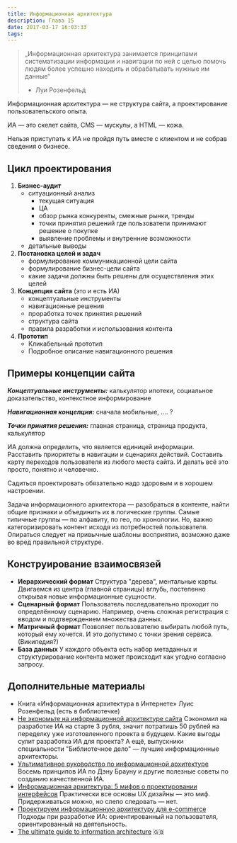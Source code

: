 ```yaml
---
title: Информационная архитектура
description: Глава 15
date: 2017-03-17 16:03:33
tags:
---
```


> „Информационная архитектура занимается принципами систематизации информации и навигации по ней с целью помочь людям более успешно находить и обрабатывать нужные им данные“
> - Луи Розенфельд

Информационная архитектура — не структура сайта, а проектирование пользовательского опыта.

ИА — это скелет сайта, CMS — мускулы, а HTML — кожа.

Нельзя приступать к ИА не пройдя путь вместе с клиентом и не собрав сведения о бизнесе.

## Цикл проектирования

1. **Бизнес-аудит**
    * ситуационный анализ
        * текущая ситуация
        * ЦА
        * обзор рынка
          конкуренты, смежные рынки, тренды
        * точки принятия решений
          где пользователи принимают решение о покупке
        * выявление проблемы и внутренние возможности
    * детальные выводы
2. **Постановка целей и задач**
    * формулирование коммуникационной цели сайта
    * формулирование бизнес-цели сайта
    * какие задачи должны быть решены для осуществления этих целей
3. **Концепция сайта** (это и есть ИА)
    * концептуальные инструменты
    * навигационные решения
    * проработка точек принятия решений
    * структура сайта
    * правила разработки и использования контента
4. **Прототип**
    * Кликабельный прототип
    * Подробное описание навигационного решения


## Примеры концепции сайта

_**Концептуальные инструменты:**_ калькулятор ипотеки, социальное доказательство, контекстное информирование

_**Навигационная концепция:**_ сначала мобильные, .... ?

_**Точки принятия решения:**_ главная страница, страница продукта, калькулятор


ИА должна определить, что является единицей информации. Расставить приоритеты в навигации и сценариях действий. Составить карту переходов пользователя из любого места сайта. И делать всё это просто, понятно и человечно.

Садиться проектировать обязательно надо здоровым и в хорошем настроении.

Задача информационного архитектора — разобраться в контенте, найти общие признаки и объединить их в логические группы. Самые типичные группы — по алфавиту, по гео, по хронологии. Но, важно категоризировать контент исходя из потребностей пользователя. Опираться следует на привычные шаблоны восприятия, возможно даже во вред правильной структуре.

## Конструирование взаимосвязей

* **Иерархический формат**
    Структура "дерева", ментальные карты. Двигаемся из центра (главной страницы) вглубь, постепенно открывая новые информационные сущности.
* **Сценарный формат**
    Пользователь последовательно проходит по определённому сценарию. Например, очень сложная регистрация с вводом и подтверждением множества данных.
* **Матричный формат**
    Позволяет пользователю выбирать любой путь, который ему хочется. И это допустимо с точки зрения сервиса. (Википедия?)
* **База данных**
    У каждого объекта есть набор метаданных и структурирование контента может происходит как угодно согласно запросу.


## Дополнительные материалы

* Книга «Информационная архитектура в Интернете» Луис Розенфельд (есть в библиотечке)
* [Не экономьте на информационной архитектуре сайта](http://www.cmsmagazine.ru/library/items/management/information_architecture/)
    Сэкономил на разработке ИА на старте 3 рубля, значит потратишь 50 рублей на переделку уже изготовленного проекта в будущем. Какие выгоды сулит разработка ИА для проекта? А ещё, выпускники специальности "Библиотечное дело" — лучшие информационные архитекторы.
* [Ультимативное руководство по информационной архитектуре](https://blog.sibirix.ru/2015/02/20/IA/)
    Восемь принципов ИА по Дэну Брауну и другие полезные советы по созданию качественной ИА.
* [Информационная архитектура: ​5 мифов о проектировании интерфейсов](https://vc.ru/p/5-infoarch)
    Практически все основы UX дизайны — это миф. Придерживаться можно, но слепо следовать — нет.
* [Проектируем информационную архитектуру для e-commerce](https://habrahabr.ru/company/astoundcommerce/blog/239849/)
    Подходы при разработке ИА: ориентированный на пользователя, ориентированный на деятельность.
* [The ultimate guide to information architecture](http://www.webdesignerdepot.com/2015/02/the-ultimate-guide-to-information-architecture/) :uk: